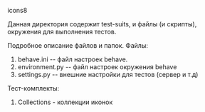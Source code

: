  icons8

 Данная директория содержит test-suits, и файлы (и скрипты), окружения для выполнения тестов.

Подробное описание файлов и папок.
Файлы: 
1. behave.ini -- файл настроек behave.
2. environment.py -- файл настроек окружения behave
3. settings.py -- внешние настройки для тестов (сервер и т.д)

Тест-комплекты: 
1. Collections - коллекции иконок

